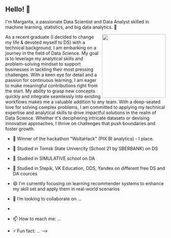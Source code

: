 ## Hello! 🚀

I'm Margarita, a passionate Data Scientist and Data Analyst skilled in machine learning, statistics, and big data analytics. 🌱

<img align="right" style="margin-left" src="https://media1.giphy.com/media/v1.Y2lkPTc5MGI3NjExYjAzamdwejNwejkwYXdxdGRzdWtsb3hpMGdqZHh1Mm5yMmNzZXFrcSZlcD12MV9pbnRlcm5hbF9naWZfYnlfaWQmY3Q9Zw/UKkes2qN2T70s/giphy.gif" width="200" height="200">
As a recent graduate (I decided to change my life & devoted myself to DS) with a technical background, I am embarking on a journey in the field of Data Science. My goal is to leverage my analytical skills and problem-solving mindset to support businesses in tackling their most pressing challenges. With a keen eye for detail and a passion for continuous learning, I am eager to make meaningful contributions right from the start. My ability to grasp new concepts quickly and integrate seamlessly into existing workflows makes me a valuable addition to any team.
With a deep-seated love for solving complex problems, I am committed to applying my technical expertise and analytical skills to drive impactful solutions in the realm of Data Science. Whether it's deciphering intricate datasets or devising innovative approaches, I thrive on challenges that push boundaries and foster growth.

- 🎰 Winner of the hackathon "WoltaHack" (PIX BI analytics) - I place.
- 🌱 Studied in Tomsk State Univercity (School 21 by SBERBANK) on DS
- 🔭 Studied in SIMULATIVE school on DA
- 🤖 Studied in Stepik, VK Education, ODS, Yandex on different free DS and DA cources
- 😄 I'm currently focusing on learning recommender systems to enhance my skill set and apply them in real-world scenarios
- 👯 I’m looking to collaborate on ...
- 
- 📫 How to reach me: ...

- ⚡ Fun fact: ...
-->

